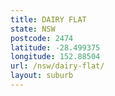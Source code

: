 ```yaml
---
title: DAIRY FLAT
state: NSW
postcode: 2474
latitude: -28.499375
longitude: 152.88504
url: /nsw/dairy-flat/
layout: suburb
---
```

